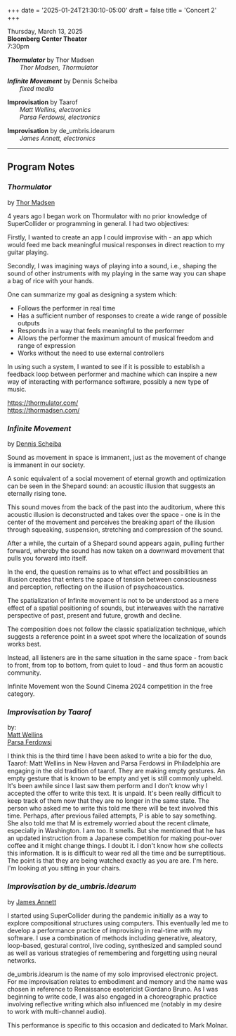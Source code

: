 
+++
date = '2025-01-24T21:30:10-05:00'
draft = false
title = 'Concert 2'
+++

Thursday, March 13, 2025  
**Bloomberg Center Theater**  
7:30pm  


***Thormulator*** by Thor Madsen  
&emsp;&emsp;*Thor Madsen, Thormulator*  



***Infinite Movement*** by Dennis Scheiba  
&emsp;&emsp;*fixed media*  



**Improvisation** by Taarof  
&emsp;&emsp;*Matt Wellins, electronics*  
&emsp;&emsp;*Parsa Ferdowsi, electronics*  



**Improvisation** by de_umbris.idearum  
&emsp;&emsp;*James Annett, electronics*  

---

## Program Notes

### *Thormulator*

by [Thor Madsen](/bios/#thor-madsen)

4 years ago I began work on Thormulator with no prior knowledge of SuperCollider or programming in general. I had two objectives:

Firstly, I wanted to create an app I could improvise with - an app which would feed me back meaningful musical responses in direct reaction to my guitar playing.

Secondly, I was imagining ways of playing into a sound, i.e., shaping the sound of other instruments with my playing in the same way you can shape a bag of rice with your hands.

One can summarize my goal as designing a system which:  
- Follows the performer in real time  
- Has a sufficient number of responses to create a wide range of possible outputs  
- Responds in a way that feels meaningful to the performer  
- Allows the performer the maximum amount of musical freedom and range of expression  
- Works without the need to use external controllers

In using such a system, I wanted to see if it is possible to establish a feedback loop between performer and machine which can inspire a new way of interacting with performance software, possibly a new type of music.

https://thormulator.com/  
https://thormadsen.com/

### *Infinite Movement*

by [Dennis Scheiba](/bios/#dennis-scheiba)

Sound as movement in space is immanent, just as the movement of change is immanent in our society.

A sonic equivalent of a social movement of eternal growth and optimization can be seen in the Shepard sound: an acoustic illusion that suggests an eternally rising tone.

This sound moves from the back of the past into the auditorium, where this acoustic illusion is deconstructed and takes over the space - one is in the center of the movement and perceives the breaking apart of the illusion through squeaking, suspension, stretching and compression of the sound.

After a while, the curtain of a Shepard sound appears again, pulling further forward, whereby the sound has now taken on a downward movement that pulls you forward into itself.

In the end, the question remains as to what effect and possibilities an illusion creates that enters the space of tension between consciousness and perception, reflecting on the illusion of psychoacoustics.

The spatialization of Infinite movement is not to be understood as a mere effect of a spatial positioning of sounds, but interweaves with the narrative perspective of past, present and future, growth and decline.

The composition does not follow the classic spatialization technique, which suggests a reference point in a sweet spot where the localization of sounds works best.

Instead, all listeners are in the same situation in the same space - from back to front, from top to bottom, from quiet to loud - and thus form an acoustic community.

Infinite Movement won the Sound Cinema 2024 competition in the free category.

### ***Improvisation** by Taarof*

by:  
[Matt Wellins](/bios/#matt-wellins)  
[Parsa Ferdowsi](/bios/#parsa-ferdowsi)  


I think this is the third time I have been asked to write a bio for the duo, Taarof: Matt Wellins in New Haven and Parsa Ferdowsi in Philadelphia are engaging in the old tradition of taarof. They are making empty gestures. An empty gesture that is known to be empty and yet is still commonly upheld. It's been awhile since I last saw them perform and I don't know why I accepted the offer to write this text. It is unpaid. It's been really difficult to keep track of them now that they are no longer in the same state. The person who asked me to write this told me there will be text involved this time. Perhaps, after previous failed attempts, P is able to say something. She also told me that M is extremely worried about the recent climate, especially in Washington. I am too. It smells. But she mentioned that he has an updated instruction from a Japanese competition for making pour-over coffee and it might change things. I doubt it. I don't know how she collects this information. It is is difficult to wear red all the time and be surreptitious. The point is that they are being watched exactly as you are are. I'm here. I'm looking at you sitting in your chairs.

### ***Improvisation** by de_umbris.idearum*

by [James Annett](/bios/#james-annett)

I started using SuperCollider during the pandemic initially as a way to explore compositional structures using computers. This eventually led me to develop a performance practice of improvising in real-time with my software. I use a combination of methods including generative, aleatory, loop-based, gestural control, live coding, synthesized and sampled sound as well as various strategies of remembering and forgetting using neural networks.

de_umbris.idearum is the name of my solo improvised electronic project. For me improvisation relates to embodiment and memory and the name was chosen in reference to Renaissance esotericist Giordano Bruno. As I was beginning to write code, I was also engaged in a choreographic practice involving reflective writing which also influenced me (notably in my desire to work with multi-channel audio).

This performance is specific to this occasion and dedicated to Mark Molnar.

